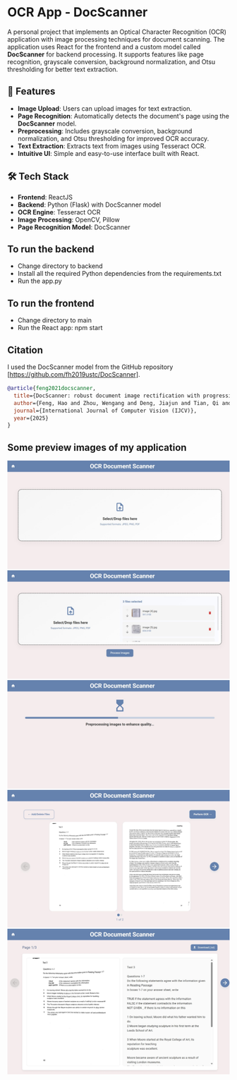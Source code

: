 # OCR App - DocScanner

A personal project that implements an Optical Character Recognition (OCR) application with image processing techniques for document scanning. The application uses React for the frontend and a custom model called **DocScanner** for backend processing. It supports features like page recognition, grayscale conversion, background normalization, and Otsu thresholding for better text extraction.

## 🚀 Features

- **Image Upload**: Users can upload images for text extraction.
- **Page Recognition**: Automatically detects the document's page using the **DocScanner** model.
- **Preprocessing**: Includes grayscale conversion, background normalization, and Otsu thresholding for improved OCR accuracy.
- **Text Extraction**: Extracts text from images using Tesseract OCR.
- **Intuitive UI**: Simple and easy-to-use interface built with React.

## 🛠️ Tech Stack

- **Frontend**: ReactJS
- **Backend**: Python (Flask) with DocScanner model
- **OCR Engine**: Tesseract OCR
- **Image Processing**: OpenCV, Pillow
- **Page Recognition Model**: DocScanner

## To run the backend
- Change directory to backend
- Install all the required Python dependencies from the requirements.txt
- Run the app.py
## To run the frontend
- Change directory  to main
- Run the React app: npm start
## Citation
I used the DocScanner model from the GitHub repository [https://github.com/fh2019ustc/DocScanner].
```bibtex
@article{feng2021docscanner,
  title={DocScanner: robust document image rectification with progressive learning},
  author={Feng, Hao and Zhou, Wengang and Deng, Jiajun and Tian, Qi and Li, Houqiang},
  journal={International Journal of Computer Vision (IJCV)},
  year={2025}
}
```
## Some preview images of my application
![](./demo_images/1.jpeg)
![](./demo_images/2.jpeg)
![](./demo_images/3.jpeg)
![](./demo_images/4.jpeg)
![](./demo_images/5.jpeg)



